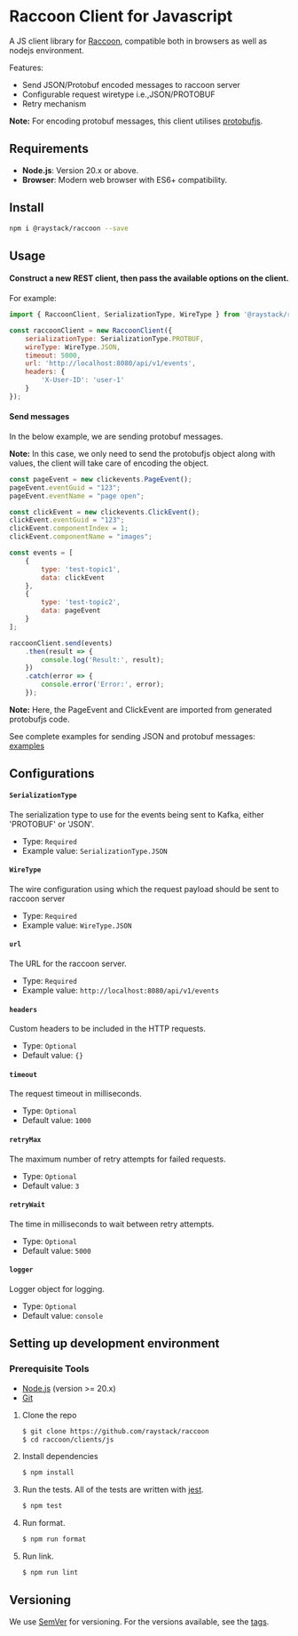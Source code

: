 # Raccoon Client for Javascript

A JS client library for [Raccoon](https://github.com/raystack/raccoon), compatible both in browsers as well as nodejs environment.

Features:
* Send JSON/Protobuf encoded messages to raccoon server
* Configurable request wiretype i.e.,JSON/PROTOBUF
* Retry mechanism

**Note:** For encoding protobuf messages, this client utilises [protobufjs](https://github.com/protobufjs/protobuf.js).

## Requirements

- **Node.js**: Version 20.x or above.
- **Browser**: Modern web browser with ES6+ compatibility.

## Install

```bash
npm i @raystack/raccoon --save
```

## Usage

#### Construct a new REST client, then pass the available options on the client.

For example:

```javascript
import { RaccoonClient, SerializationType, WireType } from '@raystack/raccoon';
```

```javascript
const raccoonClient = new RaccoonClient({
    serializationType: SerializationType.PROTBUF,
    wireType: WireType.JSON,
    timeout: 5000,
    url: 'http://localhost:8080/api/v1/events',
    headers: {
        'X-User-ID': 'user-1'
    }
});
```

#### Send messages

In the below example, we are sending protobuf messages. 

**Note:** In this case, we only need to send the protobufjs object along with values, the client will take care of encoding the object.

```javascript
const pageEvent = new clickevents.PageEvent();
pageEvent.eventGuid = "123";
pageEvent.eventName = "page open";

const clickEvent = new clickevents.ClickEvent();
clickEvent.eventGuid = "123";
clickEvent.componentIndex = 1;
clickEvent.componentName = "images";

const events = [
    {
        type: 'test-topic1',
        data: clickEvent
    },
    {
        type: 'test-topic2',
        data: pageEvent
    }
];

raccoonClient.send(events)
    .then(result => {
        console.log('Result:', result);
    })
    .catch(error => {
        console.error('Error:', error);
    });
```

**Note:** Here, the PageEvent and ClickEvent are imported from generated protobufjs code.

See complete examples for sending JSON and protobuf messages: [examples](examples)

## Configurations

#### `SerializationType`

The serialization type to use for the events being sent to Kafka, either 'PROTOBUF' or 'JSON'.

- Type: `Required`
- Example value: `SerializationType.JSON`

#### `WireType`

The wire configuration using which the request payload should be sent to raccoon server

- Type: `Required`
- Example value: `WireType.JSON`

#### `url`

The URL for the raccoon server.

- Type: `Required`
- Example value: `http://localhost:8080/api/v1/events`

#### `headers`

Custom headers to be included in the HTTP requests.

- Type: `Optional`
- Default value: `{}`

#### `timeout`

The request timeout in milliseconds.

- Type: `Optional`
- Default value: `1000`

#### `retryMax`

The maximum number of retry attempts for failed requests.

- Type: `Optional`
- Default value: `3`

#### `retryWait`

The time in milliseconds to wait between retry attempts.

- Type: `Optional`
- Default value: `5000`

#### `logger`

Logger object for logging.

- Type: `Optional`
- Default value: `console`

## Setting up development environment

### Prerequisite Tools

- [Node.js](https://nodejs.org/) (version >= 20.x)
- [Git](https://git-scm.com/)

1. Clone the repo

   ```sh
   $ git clone https://github.com/raystack/raccoon
   $ cd raccoon/clients/js
   ```

2. Install dependencies

   ```sh
   $ npm install
   ```

3. Run the tests. All of the tests are written with [jest](https://jestjs.io/).

   ```sh
   $ npm test
   ```
4. Run format.

   ```sh
   $ npm run format
   ```
4. Run link.

   ```sh
   $ npm run lint
   ```

## Versioning

We use [SemVer](http://semver.org/) for versioning. For the versions available, see the [tags](https://www.npmjs.com/package/@raystack/raccoon?activeTab=versions).
